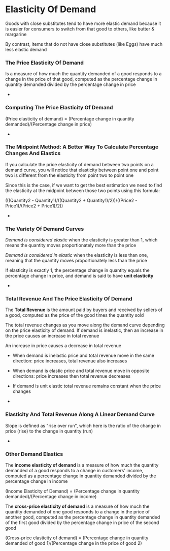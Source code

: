 # Elasticity Of Demand

Goods with close substitutes tend to have more elastic demand because it is easier for consumers to switch from that good to others, like butter & margarine

By contrast, items that do not have close substitutes (like Eggs) have much less elastic demand

### The Price Elasticity Of Demand

Is a measure of how much the quantity demanded of a good responds to a change in the price of that good, computed as the percentage change in quantity demanded divided by the percentage change in price

-

### Computing The Price Elasticity Of Demand

(Price elasticity of demand) = (Percentage change in quantity demanded)/(Percentage change in price)

-

### The Midpoint Method: A Better Way To Calculate Percentage Changes And Elastics

If you calculate the price elasticity of demand between two points on a demand curve, you will notice that elasticity between point one and point two is different from the elasticity from point two to point one

Since this is the case, if we want to get the best estimation we need to find the elasticity at the midpoint between those two points using this formula:

(((Quantity2 - Quantity1)/((Quantity2 + Quantity1)/2))/((Price2 - Price1)/(Price2 + Price1)/2))

-

### The Variety Of Demand Curves

*Demand is considered elastic* when the elasticity is greater than 1, which means the quantity moves proportionately more than the price

*Demand is considered in elastic* when the elasticity is less than one, meaning that the quantity moves proportionately less than the price

If elasticity is exactly 1, the percentage change in quantity equals the percentage change in price, and demand is said to have **unit elasticity**

-

### Total Revenue And The Price Elasticity Of Demand

The **Total Revenue** is the amount paid by buyers and received by sellers of a good, computed as the price of the good times the quantity sold

The total revenue changes as you move along the demand curve depending on the price elasticity of demand. If demand is inelastic, then an increase in the price causes an increase in total revenue

An increase in price causes a decrease in total revenue

- When demand is inelastic price and total revenue move in the same direction: price increases, total revenue also increases

- When demand is elastic price and total revenue move in opposite directions: price increases then total revenue decreases

- If demand is unit elastic total revenue remains constant when the price changes

-

### Elasticity And Total Revenue Along A Linear Demand Curve

Slope is defined as "rise over run", which here is the ratio of the change in price (rise) to the change in quantity (run)

-

### Other Demand Elastics

The **income elasticity of demand** is a measure of how much the quantity demanded of a good responds to a change in customers' income, computed as a percentage change in quantity demanded divided by the percentage change in income

(Income Elasticity of Demand) = (Percentage change in quantity demanded)/(Percentage change in income)

The **cross-price elasticity of demand** is a measure of how much the quantity demanded of one good responds to a change in the price of another good, computed as the percentage change in quantity demanded of the first good divided by the percentage change in price of the second good

(Cross-price elasticity of demand) = (Percentage change in quantity demanded of good 1)/(Percentage change in the price of good 2)
